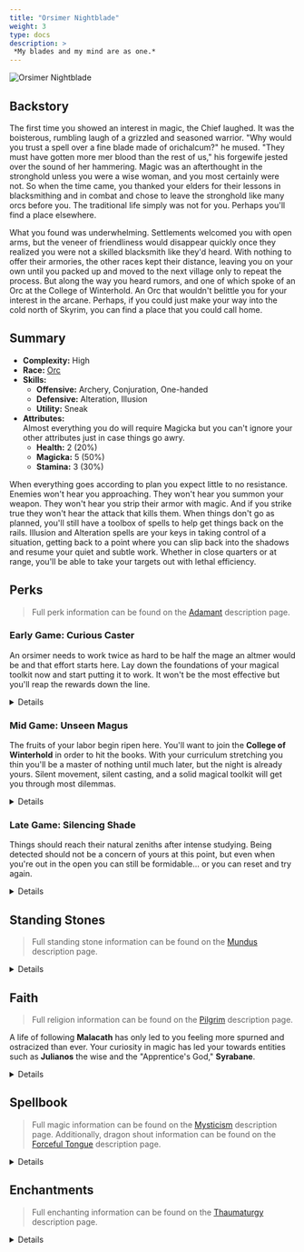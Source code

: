 ```yaml
---
title: "Orsimer Nightblade"
weight: 3
type: docs
description: >
 *My blades and my mind are as one.*
---
```


![Orsimer Nightblade](/Pictures/sss/builds/orsimer-nightblade-art.png)

## Backstory

The first time you showed an interest in magic, the Chief laughed. It was the boisterous, rumbling laugh of a grizzled and seasoned warrior. "Why would you trust a spell over a fine blade made of orichalcum?" he mused. "They must have gotten more mer blood than the rest of us," his forgewife jested over the sound of her hammering. Magic was an afterthought in the stronghold unless you were a wise woman, and you most certainly were not. So when the time came, you thanked your elders for their lessons in blacksmithing and in combat and chose to leave the stronghold like many orcs before you. The traditional life simply was not for you. Perhaps you'll find a place elsewhere.
 

What you found was underwhelming. Settlements welcomed you with open arms, but the veneer of friendliness would disappear quickly once they realized you were not a skilled blacksmith like they'd heard. With nothing to offer their armories, the other races kept their distance, leaving you on your own until you packed up and moved to the next village only to repeat the process. But along the way you heard rumors, and one of which spoke of an Orc at the College of Winterhold. An Orc that wouldn't belittle you for your interest in the arcane. Perhaps, if you could just make your way into the cold north of Skyrim, you can find a place that you could call home.

## Summary

* **Complexity:** High
* **Race:** [Orc](## "Major Skill: Heavy Armor
Minor Skills: Block, Enchanting, One-handed, Smithing, Two-handed 
Orsinium's Heir: Your Health is increased by 50 and your Health Regeneration is increased by 50%.")
* **Skills:**
  * **Offensive:** Archery, Conjuration, One-handed  
  * **Defensive:** Alteration, Illusion  
  * **Utility:** Sneak
* **Attributes:**  
Almost everything you do will require Magicka but you can't ignore your other attributes just in case things go awry.
  * **Health:** 2 (20%)
  * **Magicka:** 5 (50%)
  * **Stamina:** 3 (30%)

When everything goes according to plan you expect little to no resistance. Enemies won't hear you approaching. They won't hear you summon your weapon. They won't hear you strip their armor with magic. And if you strike true they won't hear the attack that kills them. When things don't go as planned, you'll still have a toolbox of spells to help get things back on the rails. Illusion and Alteration spells are your keys in taking control of a situation, getting back to a point where you can slip back into the shadows and resume your quiet and subtle work. Whether in close quarters or at range, you'll be able to take your targets out with lethal efficiency.

## Perks

> Full perk information can be found on the [Adamant](https://www.nexusmods.com/skyrimspecialedition/mods/30191) description page.

### Early Game: Curious Caster

An orsimer needs to work twice as hard to be half the mage an altmer would be and that effort starts here. Lay down the foundations of your magical toolkit now and start putting it to work. It won't be the most effective but you'll reap the rewards down the line.

<details>

#### Alteration

*Robes will grant you the best bonus to Magicka regeneration while also not impeding your stealth.*

* **Philosopher 1 (10):** Alteration spells cost 25% less Magicka.
* **Mage Robes 1 (20):** You have 50% extra Magicka Regeneration while wearing robes.

#### Archery

*You'll gain Bound Bow later in the early game. Make it a weapon you can rely on.*

* **Marksman 1 (10):** Bows deal 25% more damage.

#### Conjuration

*Bound weapons will be your main source of damage. You do not want them giving up on you mid-fight.*

* **Summoner 1 (10):** Conjuration spells cost 25% less Magicka.
* **Arcane Weapon (20):** Bound weapons last five times longer.

#### Illusion

*The school of Illusion offers several useful tools for a Nightblade. Consider this a vow to continue studying.*

* **Illusionist 1 (10):** Illusion spells cost 25% less Magicka.

#### One-handed

*A Bound Sword or Dagger might be all you have at this point of your adventure. Boost them accordingly.*

* **Skirmisher 1 (10):** One-handed weapons do 25% more damage.
* **Quick Slash 1 (20):** Swords and daggers have a 10% chance of dealing critical damage.

#### Sneak

*Getting the jump on a foe will be risky at this juncture, so make it equally rewarding.*

* **Agent 1 (10):** You are 25% harder to detect while sneaking.
* **Silent Casting (20):** Your spells are silent to others.
* **Merciless (20):** Sneak attacks with melee weapons deal 50% more damage.

</details>

### Mid Game: Unseen Magus

The fruits of your labor begin ripen here. You'll want to join the **College of Winterhold** in order to hit the books. With your curriculum stretching you thin you'll be a master of nothing until much later, but the night is already yours. Silent movement, silent casting, and a solid magical toolkit will get you through most dilemmas.

<details>

#### Alteration

*From the shadows you can greatly decrease your enemies' capabilities while bolstering your own.*

* **Mage Armor 1 (30):** Armor spells are 50% stronger while wearing robes.
* **Balance 1 (30):** Alteration spells last 50% longer.
* **Philosopher 2 (50):** Alteration spells cost 50% less Magicka.
* **Mage Robes 2 (60):** You have 100% extra Magicka Regeneration while wearing robes.

#### Archery

*Attacking undetected from afar may seem cowardly but it's a valid means of survival in a harsh world.*

* **Eagle Eye 1 (20):** Bows have a 10% chance of dealing critical damage.
* **Quick Draw 1 (30):** You draw your bow 20% faster.
* **Power Shot (40):** Bows have a 50% chance to stagger enemies.
* **Grim Focus 1 (40):** Critical hits with bows deal three times damage.

#### Conjuration

*Restoration escapes you. Sustain yourself through your enemies instead.*

* **Chaos Binding 1 (30):** Bound weapons have a chance to deal Fire, Frost, and Shock damage.
* **Mystic Binding 1 (40):** Bound weapons deal extra damage.
* **Summoner 2 (50):** Conjuration spells cost 50% less Magicka.
* **Chaos Binding 2 (70):** Bound weapons have a chance to deal extra Fire, Frost, and Shock damage. 

#### Illusion

*Here you'll be able to Calm a strong foe, land an easy backstab, and reposition yourself to your advantage before they get their senses.*

* **Captivating Presence 1 (20):** Your Illusion spells last 50% longer.
* **Serenity (30):** Calm spells persist through one additional hit.
* **Indomitable Will 1 (40):** Your Illusion spells are 50% stronger.

#### One-handed

*A predictable and necessary boost to your Bound melee weapons.*

* **Precise Cuts 1 (40):** Critical attacks with swords and daggers deal three as much damage.
* **Skirmisher 2 (50):** One-handed weapons do 50% more damage.

#### Sneak

*Vanish into the shadows and deliver additional pain whilst there.*

* **Trespasser (30):** You no longer trigger traps, and you can execute a silent roll while sneaking.
* **Deadly Aim 1 (30):** Sneak attacks with bows deal 50% extra damage.
* **Backstab (40):** Sneak attacks with one-handed weapons 50% extra damage.
* **Agent 2 (50):** You are 50% harder to detect while sneaking.
* **Infiltrator (60):** You move 25% faster while sneaking. 

</details>

### Late Game: Silencing Shade

Things should reach their natural zeniths after intense studying. Being detected should not be a concern of yours at this point, but even when you're out in the open you can still be formidable... or you can reset and try again.

<details>

#### Alteration

*Push your Magicka pool to its limits.*

* **Balance 2 (60):** Alteration spells last 100% longer.
* **Mage Armor 2 (70):** Armor spells are 100% stronger while wearing robes.
* **Magicka Well (100):** Your Magicka regenerates twice as fast when you fall below half Magicka while wearing robes. 

#### Archery

*Your bow becomes an especially deadly tool for tackling men, mer, and perhaps dragons at this point.*

* **Marksman 2 (50):** Bows deal 50% more damage.
* **Ranger (60):** You can move faster with a drawn bow.
* **Eagle Eye 2 (70):** Bows have a 20% chance of dealing critical damage.
* **Steady Hand (80):** Zooming in with a bow slows down time.
* **Grim Focus 2 (90):** Critical hits with bows deal five times damage.
* **Bullseye (100):** Bows deal guaranteed critical damage to enemies at full Health.

#### Conjuration

*Yet another predictable but necessary boost to your weapons.*

* **Mystic Binding 2 (80):** Bound weapons deal even more extra damage.
* **Haunting Curse (90):** Bound weapons reduce enemy Magic Resistance by 50% for 10 seconds.

#### Illusion

*Your mastery of magical tools now robs your foes of them, leaving them utterly defenseless.*

* **Illusionist 2 (50):** Illusion spells cost 50% less Magicka.
* **Tranquility (60):** Silence spells dispel any magical effects on the target.
* **Master of the Mind (60):** Your Illusion spells affect the undead. 
* **Captivating Presence 2 (60):** Your Illusion spells last 100% longer.
* **Indomitable Will 2 (80):** Your Illusion spells are 100% stronger.

#### One-handed

*Your Bound blades fail to dull, cutting as sharp as ever here.*

* **Quick Slash 2 (70):** Swords and daggers have a 20% chance of dealing critical damage.
* **Precise Cuts 2 (90):** Critical attacks with swords and daggers deal five times as much damage.

#### Sneak

*You'll want to fully shift from Bound Sword to Bound Dagger as you master the shadows.*

* **Deadly Aim 2 (60):** Sneak attacks with bows deal 100% extra damage.
* **Assassin's Blade 1 (70):** Sneak attacks with daggers deal 50% extra damage.
* **Hidden Threat (80):** Once every 10 seconds, you can sneak in combat to turn invisible for 5 seconds.  
* **Assassin's Blade 2 (90):** Sneak attacks with daggers deal 100% extra damage.

</details>

## Standing Stones

> Full standing stone information can be found on the [Mundus](https://www.nexusmods.com/skyrimspecialedition/mods/33411) description page.

<details>

<img align="right" width="100" src="/Pictures/sss/builds/the-mage.webp">

#### The Mage (Guardian)

***Path of Wisdom:*** *Your Magicka is increased by 50, and your spells and enchantments cost 10% less.*

You'll want a large Magicka pool and this provides one early in the game. It doesn't help your martial side at all but it's the best option of the three stones.

<img align="right" width="100" src="/Pictures/sss/builds/the-shadow.webp">

#### The Shadow

***Moonshadow:*** *You are 25% harder to detect while sneaking, and you deal 25% more damage with sneak attacks and spells.*

Sneaking, sneak attacks, and sneak spells are pretty much your modus operandi in full. This stone benefits everything you aim to do which makes it a safe mid-to-late-game option.

<img align="right" width="100" src="/Pictures/sss/builds/the-apprentice.webp">

#### The Apprentice

***Elfborn:*** *Your Magicka regenerates twice as fast, but your Magic Resistance is reduced by 25%.*

Aptly named for this build, this stone leans into the glass cannon concept. Your Magicka pool will greatly benefit from this blessing however you may find yourself promptly cooked by opposing mages if they discover you.

</details>

## Faith

> Full religion information can be found on the [Pilgrim](https://www.nexusmods.com/skyrimspecialedition/mods/54099) description page.

A life of following **Malacath** has only led to you feeling more spurned and ostracized than ever. Your curiosity in magic has led your towards entities such as **Julianos** the wise and the "Apprentice's God," **Syrabane**.

<details>

#### Julianos

*Your Magicka is increased by 25.*

This is a solid benefit for anyone dipping their toes in the religion of the Empire. Especially early on when 25 Magicka is a solid chunk of your total.

#### Malacath

*Your Stamina is increased by 25.*

You could never turn your back on Malacath. The extra Stamina he grants can be put to use with your bow or running to safety when discovered.

#### Syrabane

*Your Magicka Regeneration is increased by 25%.*

The Warlock's God is also a suitable choice for a young arcanist. If you feel your Magicka pool is large enough, feel free to switch to this blessing from *Julianos.*

</details>

## Spellbook

> Full magic information can be found on the [Mysticism](https://www.nexusmods.com/skyrimspecialedition/mods/27839) description page. Additionally, dragon shout information can be found on the [Forceful Tongue](https://www.nexusmods.com/skyrimspecialedition/mods/36276) description page.

<details>

<img align="right" width="100" height="100" src="/Pictures/sss/builds/skill-alteration.webp">

### Alteration

Use the school of alteration to bolster your own defenses just in case. Also use it to scout out and make your enemies vulnerable. Alteration is a powerful toolbox in the right hands and your hands look plenty capable.

* **Oakflesh (Novice+):** *Your Armor Rating is increased by 40 for 120 seconds.*  
  With your perks you can get fairly respectable armor ratings from these spells. They will save your life from a stray hit if you're ever detected.

* **Detect Life (Apprentice+):** *You can see nearby living targets through walls.*  
  You should know where your enemy is if you intend to hide from them.

* **Corrode Armor (Adept+):** *Reduces enemy Armor Rating by 150 for 60 seconds.*  
  Stripping the enemy of their defenses before stabbing them in the back is just good form.

<img align="right" width="100" height="100" src="/Pictures/sss/builds/skill-conjuration.webp">

### Conjuration

The combination of your smithing training in the stronghold and your curiosity with magic has led you to conjured weaponry. With your perks these weapons will be viable throughout the game and keep your status bars topped off.

* **Bound Dagger (Novice):** *Summons a Bound Dagger for 120 seconds.*  
  This will be your go-to melee weapon later in the game when you have ranks of *Assassin's Blade*.

* **Bound Sword (Apprentice):** *Summons a Bound Sword for 120 seconds.*  
  This benefits from every One-handed and Sneak perk as daggers with the exception of *Assassin's Blade*. Meaning you're more than welcome to use it until the late game.

* **Bound Bow (Adept):** *Summons a Bound Bow for 120 seconds.*  
  It's a bit of a climb to get to this one but you'll want to be able to use it ASAP. Don't be afraid to spend money on Archery training before you get here.

<img align="right" width="100" height="100" src="/Pictures/sss/builds/skill-illusion.webp">

### Illusion

You've found that dabbling in Illusion can make others temporarily forget about your slights, giving you the chance to reposition for better advantages. 

* **Calm (Novice+):** *Living targets up to level 5 won’t fight for 30 seconds.*  
  A good way to put some distance between an aggressive enemy and yourself. Once you have *Serenity* you can abuse the effect to land an extra sneak attack without breaking the spell.

* **Silence (Apprentice+):** *Living targets up to level 10 won’t cast spells for 30 seconds.*  
  Most of the time your enemy will be too surprised to cast but when it's unavoidable you'll want to  make sure they can't. With *Tranquility* you can use this to strip off magical protections.

* **Muffle (Adept+):** *You move silently for 30 seconds.*  
  This line of spells gets more and more reliable with every tier. Use it for that extra boost you need to stay hidden.

### Dragon Shouts

* **Aura Whisper:** *Nearby living targets can be seen through walls for 10\20\30 seconds.*  
Unlike the higher level Alteration spells of similar purpose, this can only find the living. Another difference is that it distinguishes between friend and foe which is situationally useful.

* **Marked for Death:** *Deals 5 damage, reduces enemy Magic Resistance by 25% and Armor Rating by 150 for 10\20\30 seconds.*  
If you can mark them without being discovered, the debuffs to their defenses will make enemies even more susceptible to your sneak attacks.

* **Phantom Form:** *You become invisible and move silently for 10\20\30 seconds.*  
Shorter cooldown than *Become Ethereal* with as long a duration. It doesn't make you immune to taking damage but if no one knows where you are you shouldn't be taking much of it. At the 2nd and 3rd word this has an 100% uptime you should definitely take advantage of.

</details>

## Enchantments

> Full enchanting information can be found on the [Thaumaturgy](https://www.nexusmods.com/skyrimspecialedition/mods/57138) description page.

<details>

#### Weapon

* **None:** *(This build does not use physical weaponry.)*

#### Head

* **Fortify Archery:** *You deal 25% extra damage with ranged weapons.*
* **Fortify Illusion Cost:** *Your Illusion spells cost 25% less.*
* **Fortify Conjuration Cost** *Your Conjuration spells cost 25% less.*

If you have your *Bound Bow* ready, boosting your ranged damage is terrific option. You can also benefit from reducing your spell costs if either school is draining your Magicka pool too fast.

#### Chest

* **Fortify Illusion Cost:** *Your Illusion spells cost 25% less.*
* **Fortify Conjuration Cost** *Your Conjuration spells cost 25% less.*
* **Fortify Alteration Cost:** *Your Alteration spells cost 25% less.*

Boosting your resistance is usually a safe option here. Usually. You don't plan on taking any direct fire from the shadows, however, so lower your spell costs even more so casting is that much more manageable.

#### Gloves

* **Fortify Sneak Attacks:** *You deal 25% more damage with sneak attacks and spells.*
* **Fortify One-handed:** *You deal 25% extra damage with One-handed weapons.*
* **Fortify Magicka:** *Your Magicka is increased by 50.*

Damage boosts your go-to here. Alternatively, an increase to Magicka might give you the ability to cast a new, powerful spell. *Fortify Magicka Regeneration* is an alternative if your Magicka pool is large but in that case just go with the damage.

#### Boots

* **Muffle:** *You move silently.*
* **Fortify Sneak:** *You are 25% better at sneaking.*
* **Fortify Stamina:** *Your Stamina is increased by 50.*

When combined with invisibility, *Muffle* makes you completely undetectable, making it an essential enchantment for a stealth build. If you don't have access to it being stealthier is an alternative. And lastly, simply having more Stamina to work with is better than most other options.

#### Necklace

* **Fortify Archery:** *You deal 25% extra damage with ranged weapons.*
* **Fortify Illusion Power:** *Your Illusion spells are 25% stronger.*
* **Fortify Alteration Power:** *Your Alteration spells last 50% longer.*

Again, if you have your *Bound Bow* you'll want to support it. Otherwise, the boost to Illusion will help you handle stronger enemies earlier. If you like to make use of Alteration's utility spells, a 50% duration boost can make them more set-and-forget.

#### Ring

* **Fortify Sneak Attacks:** *You deal 25% more damage with sneak attacks and spells.*
* **Fortify Sneak:** *You are 25% better at sneaking.*
* **Fortify Illusion Power:** *Your Illusion spells are 25% stronger.*

Take the boost to your bread and butter attack. If that's unavailable, become more stealthy to get more of those bread and butter attacks. And if that is also unavilable, *Calm* your way into free sneak attacks.

</details>